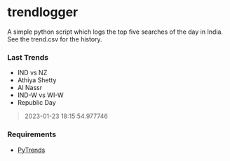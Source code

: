 # trendlogger
A simple python script which logs the top five searches of the day in India.<br>See the trend.csv for the history.<br>

<!-- Last Trends -->
### Last Trends
* IND vs NZ
* Athiya Shetty
* Al Nassr
* IND-W vs WI-W
* Republic Day
> 2023-01-23 18:15:54.977746

<!-- Requirements -->
### Requirements
* [PyTrends](https://github.com/dreyco676/pytrends)
